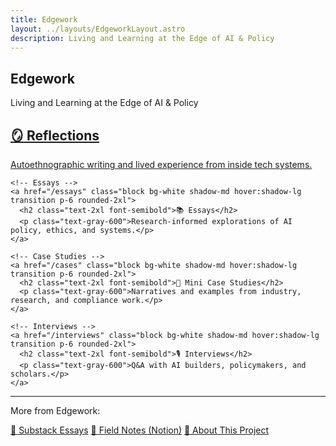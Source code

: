 ```yaml
---
title: Edgework
layout: ../layouts/EdgeworkLayout.astro
description: Living and Learning at the Edge of AI & Policy
---
```


<section class="prose mx-auto px-4 py-8">
  <h1 class="text-4xl font-bold mb-4">Edgework</h1>
  <p class="text-xl text-gray-600 mb-8">
    Living and Learning at the Edge of AI & Policy
  </p>

  <div class="grid grid-cols-1 md:grid-cols-2 gap-6">
    <!-- Reflections -->
    <a href="/reflections" class="block bg-white shadow-md hover:shadow-lg transition p-6 rounded-2xl">
      <h2 class="text-2xl font-semibold">🪞 Reflections</h2>
      <p class="text-gray-600">Autoethnographic writing and lived experience from inside tech systems.</p>
    </a>

    <!-- Essays -->
    <a href="/essays" class="block bg-white shadow-md hover:shadow-lg transition p-6 rounded-2xl">
      <h2 class="text-2xl font-semibold">📚 Essays</h2>
      <p class="text-gray-600">Research-informed explorations of AI policy, ethics, and systems.</p>
    </a>

    <!-- Case Studies -->
    <a href="/cases" class="block bg-white shadow-md hover:shadow-lg transition p-6 rounded-2xl">
      <h2 class="text-2xl font-semibold">📁 Mini Case Studies</h2>
      <p class="text-gray-600">Narratives and examples from industry, research, and compliance work.</p>
    </a>

    <!-- Interviews -->
    <a href="/interviews" class="block bg-white shadow-md hover:shadow-lg transition p-6 rounded-2xl">
      <h2 class="text-2xl font-semibold">🎙️ Interviews</h2>
      <p class="text-gray-600">Q&A with AI builders, policymakers, and scholars.</p>
    </a>
  </div>

  <hr class="my-10" />

  <div class="space-y-4 text-center">
    <p class="text-gray-600">More from Edgework:</p>
    <div class="flex flex-col sm:flex-row justify-center gap-4">
      <a href="https://edgework.substack.com" class="underline text-blue-600">📰 Substack Essays</a>
      <a href="https://www.notion.so/" class="underline text-blue-600">📓 Field Notes (Notion)</a>
      <a href="/about" class="underline text-blue-600">🧠 About This Project</a>
    </div>
  </div>
</section>

